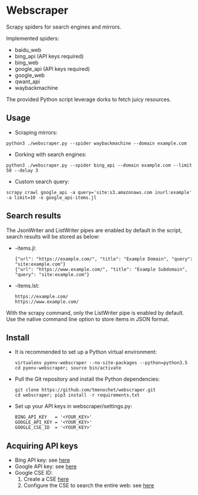 # Webscraper
Scrapy spiders for search engines and mirrors.

Implemented spiders:
* baidu_web
* bing_api (API keys required)
* bing_web
* google_api (API keys required)
* google_web
* qwant_api
* waybackmachine

The provided Python script leverage dorks to fetch juicy resources.

## Usage
* Scraping mirrors:
```
python3 ./webscraper.py --spider waybackmachine --domain example.com
```
* Dorking with search engines:
```
python3 ./webscraper.py --spider bing_api --domain example.com --limit 50 --delay 3
```
* Custom search query:
```
scrapy crawl google_api -a query='site:s3.amazonaws.com inurl:example' -a limit=10 -o google_api-items.jl
```

## Search results
The JsonWriter and ListWriter pipes are enabled by default in the script, search results will be stored as below:
- <spider>-items.jl:
  ```
  {"url": "https://example.com/", "title": "Example Domain", "query": "site:example.com"}
  {"url": "https://www.example.com/", "title": "Example Subdomain", "query": "site:example.com"}
  ```
- <spider>-items.lst:
  ```
  https://example.com/
  https://www.example.com/
  ```

With the scrapy command, only the ListWriter pipe is enabled by default. Use the native command line option to store items in JSON format.

## Install
* It is recommended to set up a Python virtual environment:
  ```
  virtualenv pyenv-webscraper --no-site-packages --python=python3.5
  cd pyenv-webscraper; source bin/activate
  ```
* Pull the Git repository and install the Python dependencies:
  ```
  git clone https://github.com/tmenochet/webscraper.git
  cd webscraper; pip3 install -r requirements.txt
  ```
* Set up your API keys in webscraper/settings.py:
  ```
  BING_API_KEY   = '<YOUR_KEY>'
  GOOGLE_API_KEY = '<YOUR_KEY>'
  GOOGLE_CSE_ID  = '<YOUR_KEY>'
  ```

## Acquiring API keys
* Bing API key: see [here](https://www.microsoft.com/cognitive-services/en-us/bing-web-search-api)
* Google API key: see [here](https://support.google.com/googleapi/answer/6158841?hl=en&ref_topic=7013279)
* Google CSE ID:
  1. Create a CSE [here](http://www.google.com/cse/all)
  2. Configure the CSE to search the entire web: see [here](https://support.google.com/customsearch/answer/2631040?hl=en)

